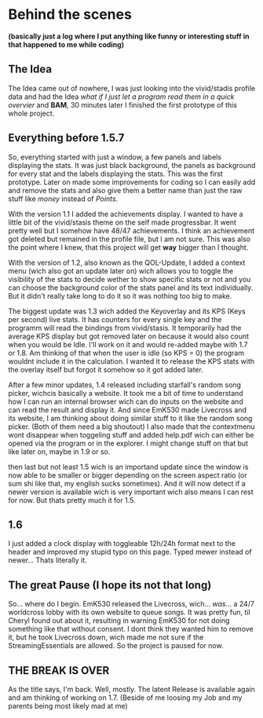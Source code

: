 # Behind the scenes
**(basically just a log where I put anything like funny or interesting stuff in that happened to me while coding)**

## The Idea

The Idea came out of nowhere, I was just looking into the vivid/stadis
profile data and had the Idea *what if I just let a program read them in a
quick overvier* and **BAM**, 30 minutes later I finished the first prototype of
this whole project.


## Everything before 1.5.7

So, everything started with just a window, a few panels and labels
displaying the stats. It was just black background, the panels as background
for every stat and the labels displaying the stats. This was the
first prototype. Later on made some improvements for coding so I can easily
add and remove the stats and also give them a better name than just the raw
stuff like *money* instead of *Points*.

With the version 1.1 I added the achievements display. I wanted to
have a little bit of the vivid/stasis theme on the self made progressbar.
It went pretty well but I somehow have 48/47 achievements. I think an achievement
got deleted but remained in the profile file, but I am not sure.
This was also the point where I knew, that this project will get **way**
bigger than I thought.

With the version of 1.2, also known as the QOL-Update, I added a context menu
(wich also got an update later on) wich allows you to toggle the visibility
of the stats to decide wether to show specific stats or not and you can
choose the background color of the stats panel and its text individually.
But it didn't really take long to do it so it was nothing too big to make.

The biggest update was 1.3 wich added the Keyoverlay and its KPS (Keys per
second) live stats. It has counters for every single key and the programm will
read the bindings from vivid/stasis. It temporarily had the average KPS display
but got removed later on because it would also count when you would be Idle.
I'll work on it and would re-added maybe with 1.7 or 1.8. Am thinking of
that when the user is idle (so KPS = 0) the program wouldnt include it in the
calculation. I wanted it to release the KPS stats with the overlay itself but
forgot it somehow so it got added later.

After a few minor updates, 1.4 released including starfall's random song picker,
wichcis basically a website. It took me a bit of time to understand how I can
run an internal browser wich can do inputs on the website and can read the
result and display it. And since EmK530 made Livecross and its website, I am
thinking about doing similar stuff to it like the random song picker. (Both
of them need a big shoutout) I also made that the contextmenu wont disappear
when toggeling stuff and added help.pdf wich can either be opened via the
program or in the explorer. I might change stuff on that but like later on,
maybe in 1.9 or so.

then last but not least 1.5 wich is an importand update since the window is now
able to be smaller or bigger depending on the screen aspect ratio (or sum shi
like that, my english sucks sometimes). And it will now detect if a newer
version is available wich is very important wich also means I can rest for now.
But thats pretty much it for 1.5.

## 1.6

I just added a clock display with toggleable 12h/24h format next to the header
and improved my stupid typo on this page. Typed mewer instead of newer... Thats
literally it.

## The great Pause (I hope its not that long)

So... where do I begin. EmK530 released the Livecross, wich... *was*... a 24/7
worldcross lobby with its own website to queue songs. It was pretty fun, til
Cheryl found out about it, resulting in warning EmK530 for not doing something
like that without consent. I dont think they wanted him to remove it, but he took
Livecross down, wich made me not sure if the StreamingEssentials are allowed. So
the project is paused for now.

## THE BREAK IS OVER
As the title says, I'm back. Well, mostly. The latent Release is available again and am thinking of working on 1.7. (Beside of me loosing my Job and my parents being most likely mad at me)
